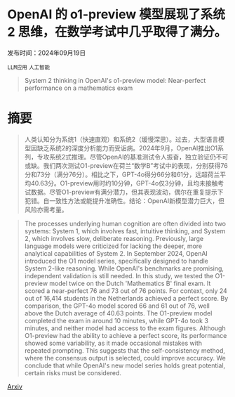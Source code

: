 # OpenAI 的 o1-preview 模型展现了系统 2 思维，在数学考试中几乎取得了满分。

发布时间：2024年09月19日

`LLM应用` `人工智能`

> System 2 thinking in OpenAI's o1-preview model: Near-perfect performance on a mathematics exam

# 摘要

> 人类认知分为系统1（快速直观）和系统2（缓慢深思）。过去，大型语言模型因缺乏系统2的深度分析能力而受诟病。2024年9月，OpenAI推出O1系列，专攻系统2式推理。尽管OpenAI的基准测试令人振奋，独立验证仍不可或缺。我们两次测试O1-preview在荷兰“数学B”考试中的表现，分别获得76分和73分（满分76分）。相比之下，GPT-4o得分66分和61分，远超荷兰平均40.63分。O1-preview用时约10分钟，GPT-4o仅3分钟，且均未接触考试数据。尽管O1-preview有满分潜力，但其表现波动，偶尔在重复提示下犯错。自一致性方法或能提升准确性。结论：OpenAI新模型潜力巨大，但风险亦需考量。

> The processes underlying human cognition are often divided into two systems: System 1, which involves fast, intuitive thinking, and System 2, which involves slow, deliberate reasoning. Previously, large language models were criticized for lacking the deeper, more analytical capabilities of System 2. In September 2024, OpenAI introduced the O1 model series, specifically designed to handle System 2-like reasoning. While OpenAI's benchmarks are promising, independent validation is still needed. In this study, we tested the O1-preview model twice on the Dutch 'Mathematics B' final exam. It scored a near-perfect 76 and 73 out of 76 points. For context, only 24 out of 16,414 students in the Netherlands achieved a perfect score. By comparison, the GPT-4o model scored 66 and 61 out of 76, well above the Dutch average of 40.63 points. The O1-preview model completed the exam in around 10 minutes, while GPT-4o took 3 minutes, and neither model had access to the exam figures. Although O1-preview had the ability to achieve a perfect score, its performance showed some variability, as it made occasional mistakes with repeated prompting. This suggests that the self-consistency method, where the consensus output is selected, could improve accuracy. We conclude that while OpenAI's new model series holds great potential, certain risks must be considered.

[Arxiv](https://arxiv.org/abs/2410.07114)